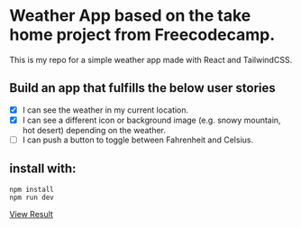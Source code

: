 # Weather App based on the take home project from Freecodecamp.

This is my repo for a simple weather app made with React and TailwindCSS.

## Build an app that fulfills the below user stories 

- [x]  I can see the weather in my current location.
- [x] I can see a different icon or background image (e.g. snowy mountain, hot desert) depending on the weather.
- [ ] I can push a button to toggle between Fahrenheit and Celsius.

## install with:

```
npm install
npm run dev
```
[View Result](https://digitalbubblegum.github.io/fcc-weather-app/)